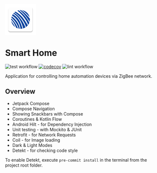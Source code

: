 <img src="app/src/main/ic_launcher-playstore.png" alt="icon" width="100"/>

# Smart Home 
![test workflow](https://github.com/SoftTeco/AndroidBLE/actions/workflows/test.yml/badge.svg)
[![codecov](https://codecov.io/gh/SoftTeco/AndroidBLE/graph/badge.svg)](https://codecov.io/gh/SoftTeco/AndroidBLE)
![lint workflow](https://github.com/SoftTeco/AndroidBLE/actions/workflows/lint.yml/badge.svg)

Application for controlling home automation devices via ZigBee network.

## Overview

* Jetpack Compose
* Compose Navigation
* Showing Snackbars with Compose
* Coroutines & Kotlin Flow
* Android Hilt - for Dependency Injection
* Unit testing - with Mockito & JUnit
* Retrofit - for Network Requests
* Coil - for Image loading
* Dark & Light Modes
* Detekt - for checking code style

To enable Detekt, execute `pre-commit install` in the terminal from the project root folder.
